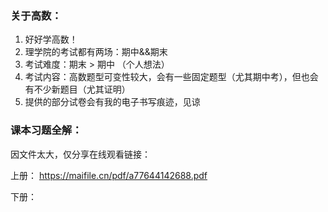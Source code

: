 ### 关于高数：
  1. 好好学高数！
  2. 理学院的考试都有两场：期中&&期末
  3. 考试难度：期末 > 期中 （个人想法）
  4. 考试内容：高数题型可变性较大，会有一些固定题型（尤其期中考），但也会有不少新题目（尤其证明）
  5. 提供的部分试卷会有我的电子书写痕迹，见谅

### 课本习题全解：
  因文件太大，仅分享在线观看链接：
  
  上册： https://maifile.cn/pdf/a77644142688.pdf
  
  下册： 
